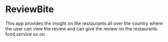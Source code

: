 # ReviewBite
This app provides the insight on the restaurants all over the country where the user can view the review and can give the review on the restaurants food,service so on .
